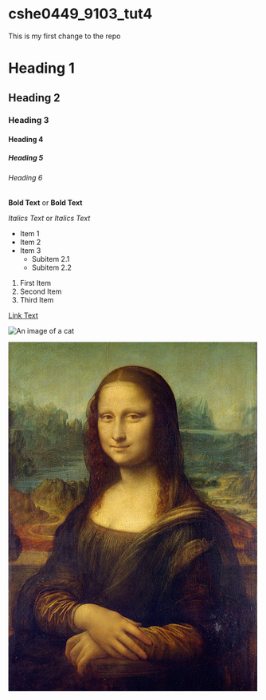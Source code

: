 # cshe0449_9103_tut4
This is my first change to the repo

# Heading 1
## Heading 2
### Heading 3
#### Heading 4
##### Heading 5
###### Heading 6

**Bold Text** or __Bold Text__

*Italics Text* or _Italics Text_

- Item 1
- Item 2
- Item 3
    - Subitem 2.1
    - Subitem 2.2

1. First Item
2. Second Item
3. Third Item

[Link Text](https://www.google.com)

![An image of a cat](http://placekitten.com/200/300)

![An image of the Mona Lisa](readmeImages/Mona_Lisa_by_Leonardo_da_Vinci_500_x_700.jpg)
